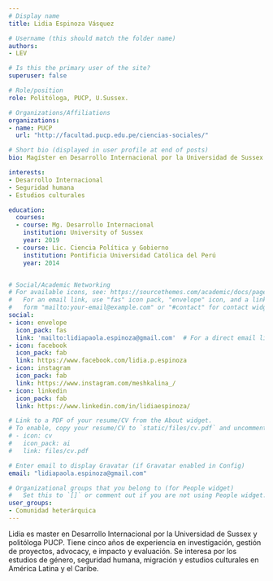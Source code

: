 ```yaml
---
# Display name
title: Lidia Espinoza Vásquez

# Username (this should match the folder name)
authors:
- LEV

# Is this the primary user of the site?
superuser: false

# Role/position
role: Politóloga, PUCP, U.Sussex.

# Organizations/Affiliations
organizations:
- name: PUCP
  url: "http://facultad.pucp.edu.pe/ciencias-sociales/"

# Short bio (displayed in user profile at end of posts)
bio: Magíster en Desarrollo Internacional por la Universidad de Sussex y politóloga PUCP.

interests:
- Desarrollo Internacional
- Seguridad humana
- Estudios culturales

education:
  courses:
  - course: Mg. Desarrollo Internacional
    institution: University of Sussex
    year: 2019
  - course: Lic. Ciencia Política y Gobierno
    institution: Pontificia Universidad Católica del Perú
    year: 2014


# Social/Academic Networking
# For available icons, see: https://sourcethemes.com/academic/docs/page-builder/#icons
#   For an email link, use "fas" icon pack, "envelope" icon, and a link in the
#   form "mailto:your-email@example.com" or "#contact" for contact widget.
social:
- icon: envelope
  icon_pack: fas
  link: 'mailto:lidiapaola.espinoza@gmail.com'  # For a direct email link, use "mailto:test@example.org".
- icon: facebook
  icon_pack: fab
  link: https://www.facebook.com/lidia.p.espinoza
- icon: instagram
  icon_pack: fab
  link: https://www.instagram.com/meshkalina_/
- icon: linkedin
  icon_pack: fab
  link: https://www.linkedin.com/in/lidiaespinoza/

# Link to a PDF of your resume/CV from the About widget.
# To enable, copy your resume/CV to `static/files/cv.pdf` and uncomment the lines below.
# - icon: cv
#   icon_pack: ai
#   link: files/cv.pdf

# Enter email to display Gravatar (if Gravatar enabled in Config)
email: "lidiapaola.espinoza@gmail.com"

# Organizational groups that you belong to (for People widget)
#   Set this to `[]` or comment out if you are not using People widget.
user_groups:
- Comunidad heterárquica
---
```


Lidia es master en Desarrollo Internacional por la Universidad de Sussex y politóloga PUCP. Tiene cinco años de experiencia en investigación, gestión de proyectos, advocacy, e impacto y evaluación. Se interesa por los estudios de género, seguridad humana, migración y estudios culturales en América Latina y el Caribe.
